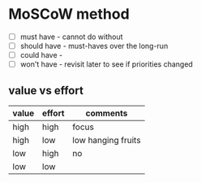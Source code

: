 # MoSCoW method
- [ ] must have - cannot do without
- [ ] should have - must-haves over the long-run
- [ ] could have - 
- [ ] won't have - revisit later to see if priorities changed

## value vs effort
| value | effort | comments |
| --- | --- | --- |
| high | high | focus |
| high | low | low hanging fruits |
| low | high | no |
| low | low | |
